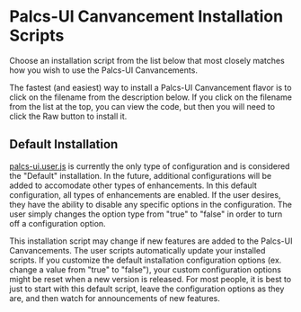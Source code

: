 # Palcs-UI Canvancement Installation Scripts
Choose an installation script from the list below that most closely matches how you wish to use the Palcs-UI Canvancements. 

The fastest (and easiest) way to install a Palcs-UI Canvancement flavor is to click on the filename from the description below. If you click on the filename from the list at the top, you can view the code, but then you will need to click the Raw button to install it.

## Default Installation
[palcs-ui.user.js](https://github.com/dslusser/PalcsUI-Canvancement/raw/master/install/palcs-ui.user.js) is currently the only type of configuration and is considered the "Default" installation. In the future, additional configurations will be added to accomodate other types of enhancements. In this default configuration, all types of enhancements are enabled. If the user desires, they have the ability to disable any specific options in the configuration. The user simply changes the option type from "true" to "false" in order to turn off a configuration option.

This installation script may change if new features are added to the Palcs-UI Canvancements. The user scripts automatically update your installed scripts. If you customize the default installation configuration options (ex. change a value from "true" to "false"), your custom configuration options might be reset when a new version is released. For most people, it is best to just to start with this default script, leave the configuration options as they are, and then watch for announcements of new features.